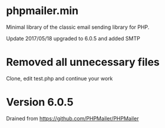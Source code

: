 # phpmailer.min
Minimal library of the classic email sending library for PHP.

Update 2017/05/18 upgraded to 6.0.5 and added SMTP

# Removed all unnecessary files
Clone, edit test.php and continue your work

# Version 6.0.5
Drained from https://github.com/PHPMailer/PHPMailer
